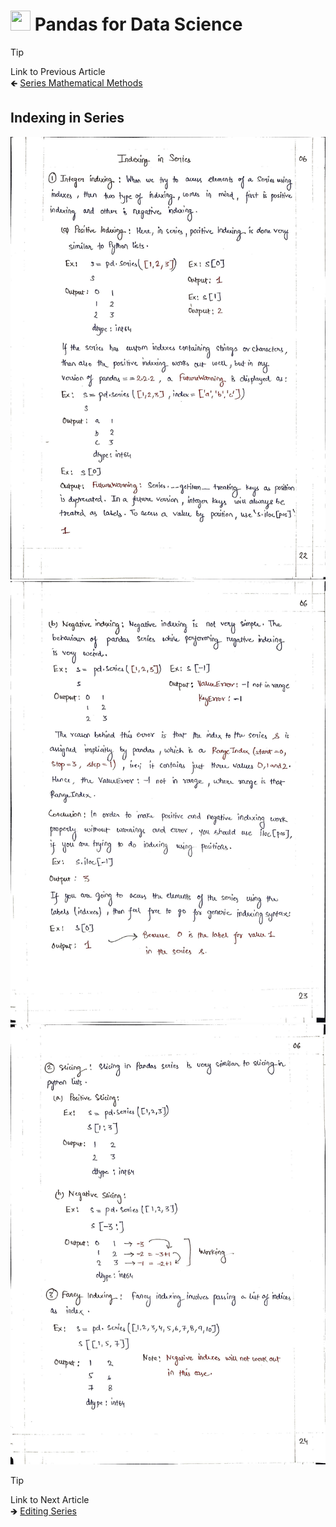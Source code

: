 # <picture> <source srcset="https://numpy.org/images/logo.svg" type="image/webp"> <img src="https://numpy.org/images/logo.svg" width="32" height="32"> </picture> Pandas for Data Science 

> [!TIP]  
> Link to Previous Article  
> 🡸 [Series Mathematical Methods](../Articles/105_series_mathematical_methods.md)

## Indexing in Series


![Page 1](../Resources/Images/106_01.jpeg) 
![Page 2](../Resources/Images/106_02.jpeg) 
![Page 3](../Resources/Images/106_03.jpeg)


> [!TIP]  
> Link to Next Article  
> 🡺 [Editing Series](../Articles/107_editing_series.md)